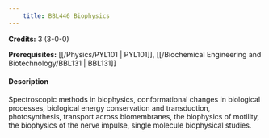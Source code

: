 ```yaml
---
    title: BBL446 Biophysics
---
```

**Credits:** 3 (3-0-0)



**Prerequisites:** [[/Physics/PYL101 | PYL101]], [[/Biochemical Engineering and Biotechnology/BBL131 | BBL131]]

#### Description 
Spectroscopic methods in biophysics, conformational changes in biological processes, biological energy conservation and transduction, photosynthesis, transport across biomembranes, the biophysics of motility, the biophysics of the nerve impulse, single molecule biophysical studies.